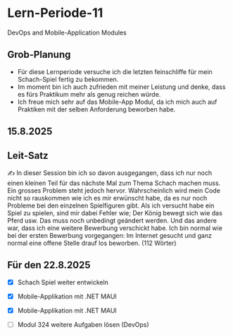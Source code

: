 # Lern-Periode-11

DevOps and Mobile-Application Modules

## Grob-Planung

- Für diese Lernperiode versuche ich die letzten feinschliffe für mein Schach-Spiel fertig zu bekommen.
- Im moment bin ich auch zufrieden mit meiner Leistung und denke, dass es fürs Praktikum mehr als genug reichen würde.
- Ich freue mich sehr auf das Mobile-App Modul, da ich mich auch auf Praktiken mit der selben Anforderung beworben habe.

## 15.8.2025
## Leit-Satz

✍ In dieser Session bin ich so davon ausgegangen, dass ich nur noch einen kleinen Teil für das nächste Mal zum Thema Schach machen muss. Ein grosses Problem steht jedoch hervor. Wahrscheinlich wird mein Code nicht so rauskommen wie ich es mir erwünscht habe, da es nur noch Probleme bei den einzelnen Spielfiguren gibt. Als ich versucht habe ein Spiel zu spielen, sind mir dabei Fehler wie; Der König bewegt sich wie das Pferd usw. Das muss noch unbedingt geändert werden. Und das andere war, dass ich eine weitere Bewerbung verschickt habe. Ich bin normal wie bei der ersten Bewerbung vorgegangen: Im Internet gesucht und ganz normal eine offene Stelle drauf los beworben. (112 Wörter)

## Für den 22.8.2025

- [x] Schach Spiel weiter entwickeln
- [x] Mobile-Applikation mit .NET MAUI
- [x] Mobile-Applikation mit .NET MAUI
- [ ] Modul 324 weitere Aufgaben lösen (DevOps)

